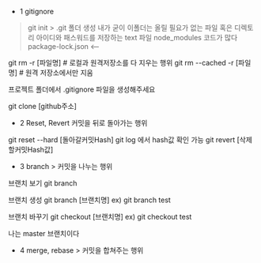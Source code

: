 - 1 gitignore
 > git init > .git 폴더 생성
 내가 굳이 이폴더는 올릴 필요가 없는 파일 혹은 디렉토리
아이디와 패스워드를 저장하는 text 파일
node_modules 코드가 많다
package-lock.json <--

git rm -r [파일명] # 로컬과 원격저장소를 다 지우는 행위 
git rm --cached -r [파일명] # 원격 저장소에서만 지움

프로젝트 폴더에서 .gitignore 파일을 생성해주세요

git clone [github주소]

- 2 Reset, Revert 커밋을 뒤로 돌아가는 행위

git reset --hard [돌아갈커밋Hash]
git log 에서 hash값 확인 가능
git revert [삭제할커밋Hash값]

- 3 branch > 커밋을 나누는 행위

브랜치 보기
git branch

브랜치 생성
git branch [브랜치명]
ex) git branch test

브랜치 바꾸기
git checkout [브랜치명]
ex) git checkout test

나는 master 브랜치이다

- 4 merge, rebase > 커밋을 합쳐주는 행위
